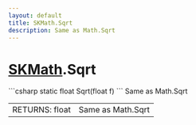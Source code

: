 ```yaml
---
layout: default
title: SKMath.Sqrt
description: Same as Math.Sqrt
---
```

# [SKMath]({{site.url}}/Pages/Reference/SKMath.html).Sqrt

<div class='signature' markdown='1'>
```csharp
static float Sqrt(float f)
```
Same as Math.Sqrt
</div>

|  |  |
|--|--|
|RETURNS: float|Same as Math.Sqrt|




